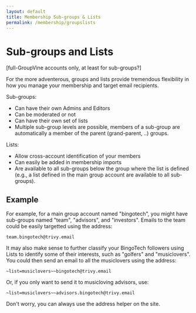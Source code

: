 ```yaml
---
layout: default
title: Membership Sub-groups & Lists
permalink: /membership/groupslists
---
```


# Sub-groups and Lists

[full-GroupVine accounts only, at least for sub-groups?]

For the more adventerous, groups and lists provide tremendous
flexibility in how you manage your membership and target email
recipients.

Sub-groups:

* Can have their own Admins and Editors
* Can be moderated or not
* Can have their own set of lists
* Multiple sub-group levels are possible, members of a sub-group are
  automatically a member of the parent (grand-parent, ..) groups.

Lists:

* Allow cross-account identification of your members
* Can easily be added in membership imports
* Are available to all sub-groups below the group where the list is
  defined (e.g., a list defined in the main group account are available
  to all sub-groups).


## Example

For example, for a main group account named "bingotech", you might
have sub-groups named "team", "advisors", and "investors".  Emails to
the team could be easily targetted using the address:

```
team.bingotech@trivy.email
```

It may also make sense to further classify your BingoTech followers
using Lists to identify some of their interests, such as "golfers" and
"musiclovers".  You could then send an email to all the musiclovers
using the address:

```
~list=musiclovers~~bingotech@trivy.email
```

Or, if you only want to send it to musicloving advisors, use:

```
~list=musiclovers~~advisors.bingotech@trivy.email
```

Don't worry, you can always use the address helper on the site.

